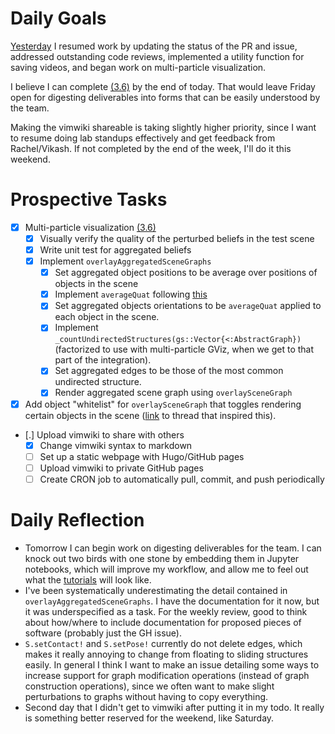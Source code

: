 # Daily Goals

[Yesterday](2020-09-02.md) I resumed work by updating the status of the PR and issue,
addressed outstanding code reviews, implemented a utility function for saving videos,
and began work on multi-particle visualization.

I believe I can complete [(3.6)](OverlaySceneGraphOnCameraImage.md#Deliverables) by the end of today. That would leave Friday open
for digesting deliverables into forms that can be easily understood by the team.

Making the vimwiki shareable is taking slightly higher priority, since I want
to resume doing lab standups effectively and get feedback from Rachel/Vikash.
If not completed by the end of the week, I'll do it this weekend.

# Prospective Tasks

* [X] Multi-particle visualization [(3.6)](OverlaySceneGraphOnCameraImage.md#Deliverables)
    * [X] Visually verify the quality of the perturbed beliefs in the test scene
    * [X] Write unit test for aggregated beliefs
    * [X] Implement `overlayAggregatedSceneGraphs`
        * [X] Set aggregated object positions to be average over positions of objects in the scene
        * [X] Implement `averageQuat` following [this](https://github.com/christophhagen/averaging-quaternions/blob/master/averageQuaternions.py)
        * [X] Set aggregated objects orientations to be `averageQuat` applied to each object in the scene.
        * [X] Implement `_countUndirectedStructures(gs::Vector{<:AbstractGraph})`
              (factorized to use with multi-particle GViz, when we get to
              that part of the integration).
        * [X] Set aggregated edges to be those of the most common undirected structure.
        * [X] Render aggregated scene graph using `overlaySceneGraph`
* [X] Add object "whitelist" for `overlaySceneGraph` that toggles rendering
      certain objects in the scene ([link](https://probcomp.slack.com/archives/CJWB46MME/p1597755372080200) to thread that inspired this).
* [.] Upload vimwiki to share with others
    * [X] Change vimwiki syntax to markdown
    * [ ] Set up a static webpage with Hugo/GitHub pages
    * [ ] Upload vimwiki to private GitHub pages
    * [ ] Create CRON job to automatically pull, commit, and push periodically

# Daily Reflection

* Tomorrow I can begin work on digesting deliverables for the team. I can knock
  out two birds with one stone by embedding them in Jupyter notebooks, which
  will improve my workflow, and allow me to feel out what the
  [tutorials](SceneGraphInferenceTutorialSequence.md) will look like.
* I've been systematically underestimating the detail contained in
  `overlayAggregatedSceneGraphs`. I have the documentation for it now, but it
  was underspecified as a task. For the weekly review, good to think about
  how/where to include documentation for proposed pieces of software (probably
  just the GH issue).
* `S.setContact!` and `S.setPose!` currently do not delete edges, which makes
  it really annoying to change from floating to sliding structures easily. In
  general I think I want to make an issue detailing some ways to increase
  support for graph modification operations (instead of graph construction
  operations), since we often want to make slight perturbations to graphs
  without having to copy everything.
* Second day that I didn't get to vimwiki after putting it in my todo. It
  really is something better reserved for the weekend, like Saturday.
